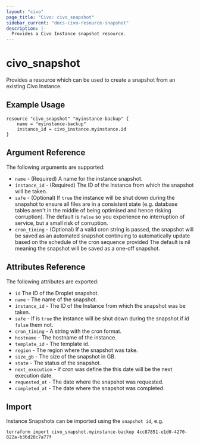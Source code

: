 ```yaml
---
layout: "civo"
page_title: "Civo: civo_snapshot"
sidebar_current: "docs-civo-resource-snapshot"
description: |-
  Provides a Civo Instance snapshot resource.
---
```


# civo\_snapshot

Provides a resource which can be used to create a snapshot from an existing Civo Instance.

## Example Usage

```hcl
resource "civo_snapshot" "myinstance-backup" {
    name = "myinstance-backup"
    instance_id = civo_instance.myinstance.id
}

```

## Argument Reference

The following arguments are supported:

* `name` - (Required) A name for the instance snapshot.
* `instance_id` - (Required) The ID of the Instance from which the snapshot will be taken.
* `safe` - (Optional) If `true` the instance will be shut down during the snapshot to ensure all files 
are in a consistent state (e.g. database tables aren't in the middle of being optimised 
and hence risking corruption). The default is `false` so you experience no interruption 
of service, but a small risk of corruption.
* `cron_timing` - (Optional) If a valid cron string is passed, the snapshot will be saved as an automated snapshot 
continuing to automatically update based on the schedule of the cron sequence provided 
The default is nil meaning the snapshot will be saved as a one-off snapshot.

## Attributes Reference

The following attributes are exported:

* `id` The ID of the Droplet snapshot.
* `name` - The name of the snapshot.
* `instance_id` - The ID of the Instance from which the snapshot was be taken.
* `safe` - If is `true` the instance will be shut down during the snapshot if id `false` them not.
* `cron_timing` - A string with the cron format.
* `hostname` - The hostname of the instance.
* `template_id` - The template id.
* `region` - The region where the snapshot was take.
* `size_gb` - The size of the snapshot in GB.
* `state` - The status of the snapshot.
* `next_execution` - if cron was define the this date will be the next execution date.
* `requested_at` - The date where the snapshot was requested.
* `completed_at` - The date where the snapshot was completed.


## Import

Instance Snapshots can be imported using the `snapshot id`, e.g.

```
terraform import civo_snapshot.myinstance-backup 4cc87851-e1d0-4270-822a-b36d28c7a77f
```
